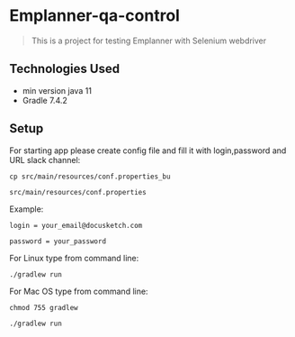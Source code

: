 # Emplanner-qa-control
> This is a project for testing Emplanner with Selenium webdriver

## Technologies Used
- min version java 11
- Gradle 7.4.2

## Setup
For starting app please create config file and fill it with login,password and URL slack channel:

`cp src/main/resources/conf.properties_bu` 

`src/main/resources/conf.properties`

Example:

`login = your_email@docusketch.com`

`password = your_password`

For Linux type from command line:

`./gradlew run`

For Mac OS type from command line:

`chmod 755 gradlew`

`./gradlew run`



<!-- Optional -->
<!-- ## License -->
<!-- This project is open source and available under the [... License](). -->

<!-- You don't have to include all sections - just the one's relevant to your project -->